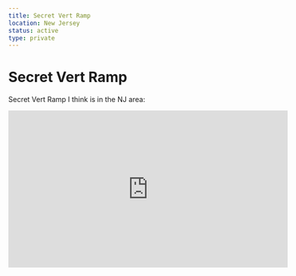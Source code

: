 ```yaml
---
title: Secret Vert Ramp
location: New Jersey
status: active
type: private
---
```


# Secret Vert Ramp

Secret Vert Ramp I think is in the NJ area:

<iframe width="560" height="315" src="https://www.youtube.com/embed/VP32iiLvcgY" title="YouTube video player" frameborder="0" allow="accelerometer; autoplay; clipboard-write; encrypted-media; gyroscope; picture-in-picture" allowfullscreen></iframe>